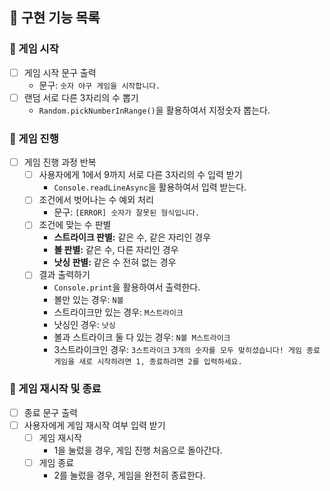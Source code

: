 ## 📁 구현 기능 목록

### 📍 게임 시작

- [ ] 게임 시작 문구 출력
  - 문구: `숫자 야구 게임을 시작합니다.`
- [ ] 랜덤 서로 다른 3자리의 수 뽑기
  - `Random.pickNumberInRange()`을 활용하여서 지정숫자 뽑는다.

### 📍 게임 진행

- [ ] 게임 진행 과정 반복
  - [ ] 사용자에게 1에서 9까지 서로 다른 3자리의 수 입력 받기
    - `Console.readLineAsync`을 활용하여서 입력 받는다.
  - [ ] 조건에서 벗어나는 수 예외 처리
    - 문구: `[ERROR] 숫자가 잘못된 형식입니다.`
  - [ ] 조건에 맞는 수 판별
    - **스트라이크 판별:** 같은 수, 같은 자리인 경우
    - **볼 판별:** 같은 수, 다른 자리인 경우
    - **낫싱 판별:** 같은 수 전혀 없는 경우
  - [ ] 결과 출력하기
    - `Console.print`을 활용하여서 출력한다.
    - 볼만 있는 경우: `N볼`
    - 스트라이크만 있는 경우: `M스트라이크`
    - 낫싱인 경우: `낫싱`
    - 볼과 스트라이크 둘 다 있는 경우: `N볼 M스트라이크`
    - 3스트라이크인 경우:
      `3스트라이크`
      `3개의 숫자를 모두 맞히셨습니다! 게임 종료`
      `게임을 새로 시작하려면 1, 종료하려면 2를 입력하세요.`

### 📍 게임 재시작 및 종료
- [ ] 종료 문구 출력
- [ ] 사용자에게 게임 재시작 여부 입력 받기
  - [ ] 게임 재시작
    - 1을 눌렀을 경우, 게임 진행 처음으로 돌아간다.
  - [ ] 게임 종료
    - 2를 눌렀을 경우, 게임을 완전히 종료한다.
